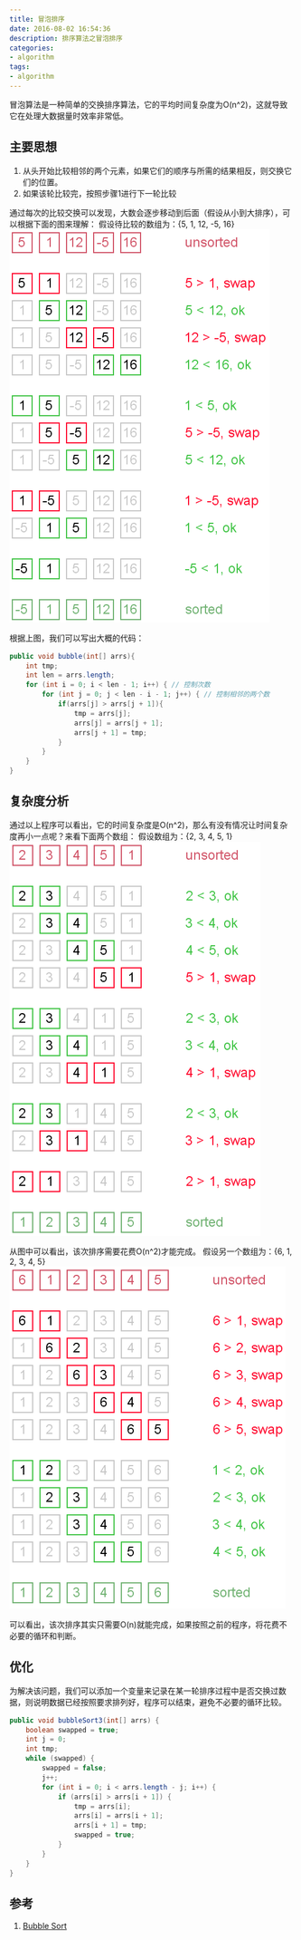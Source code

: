 ```yaml
---
title: 冒泡排序
date: 2016-08-02 16:54:36
description: 排序算法之冒泡排序
categories: 
- algorithm
tags:
- algorithm
---
```


冒泡算法是一种简单的交换排序算法，它的平均时间复杂度为O(n^2)，这就导致它在处理大数据量时效率非常低。

## 主要思想
1. 从头开始比较相邻的两个元素，如果它们的顺序与所需的结果相反，则交换它们的位置。
2. 如果该轮比较完，按照步骤1进行下一轮比较

通过每次的比较交换可以发现，大数会逐步移动到后面（假设从小到大排序），可以根据下面的图来理解：
假设待比较的数组为：{5, 1, 12, -5, 16}
![](/assert/algorithm/algorithm-sort-bubble/bubble-sort-1.png)

根据上图，我们可以写出大概的代码：
```java
public void bubble(int[] arrs){
    int tmp;
    int len = arrs.length;
    for (int i = 0; i < len - 1; i++) { // 控制次数
        for (int j = 0; j < len - i - 1; j++) { // 控制相邻的两个数
            if(arrs[j] > arrs[j + 1]){
                tmp = arrs[j];
                arrs[j] = arrs[j + 1];
                arrs[j + 1] = tmp;
            }
        }
    }
}

```

## 复杂度分析
通过以上程序可以看出，它的时间复杂度是O(n^2)，那么有没有情况让时间复杂度再小一点呢？来看下面两个数组：
假设数组为：{2, 3, 4, 5, 1}
![](/assert/algorithm/algorithm-sort-bubble/bubble-sort-2.png)

从图中可以看出，该次排序需要花费O(n^2)才能完成。
假设另一个数组为：{6, 1, 2, 3, 4, 5}
![](/assert/algorithm/algorithm-sort-bubble/bubble-sort-3.png)

可以看出，该次排序其实只需要O(n)就能完成，如果按照之前的程序，将花费不必要的循环和判断。

## 优化
为解决该问题，我们可以添加一个变量来记录在某一轮排序过程中是否交换过数据，则说明数据已经按照要求排列好，程序可以结束，避免不必要的循环比较。
```java
public void bubbleSort3(int[] arrs) {
    boolean swapped = true;
    int j = 0;
    int tmp;
    while (swapped) {
        swapped = false;
        j++;
        for (int i = 0; i < arrs.length - j; i++) {
            if (arrs[i] > arrs[i + 1]) {
                tmp = arrs[i];
                arrs[i] = arrs[i + 1];
                arrs[i + 1] = tmp;
                swapped = true;
            }
        }
    }
}
```

## 参考
1. [Bubble Sort](http://www.algolist.net/Algorithms/Sorting/Bubble_sort)

